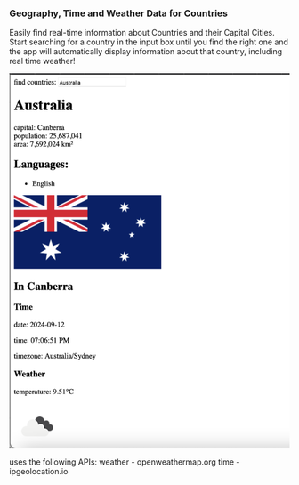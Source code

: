 ### Geography, Time and Weather Data for Countries

Easily find real-time information about Countries and their Capital Cities. Start searching for a country in the input box until you find the right one and the app will automatically display information about that country, including real time weather!

![screenshot](./public/data-for-countries-screenshot.png)

uses the following APIs:
weather - openweathermap.org
time - ipgeolocation.io
